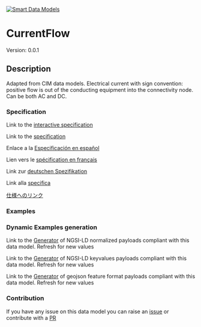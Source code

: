 [![Smart Data Models](https://smartdatamodels.org/wp-content/uploads/2022/01/SmartDataModels_logo.png "Logo")](https://smartdatamodels.org)
# CurrentFlow
Version: 0.0.1

## Description 

Adapted from CIM data models. Electrical current with sign convention: positive flow is out of the conducting equipment into the connectivity node. Can be both AC and DC.
### Specification

Link to the [interactive specification](https://swagger.lab.fiware.org/?url=https://smart-data-models.github.io/dataModel.EnergyCIM/CurrentFlow/swagger.yaml)

Link to the [specification](https://github.com/smart-data-models/dataModel.EnergyCIM/blob/master/CurrentFlow/doc/spec.md)

Enlace a la [Especificación en español](https://github.com/smart-data-models/dataModel.EnergyCIM/blob/master/CurrentFlow/doc/spec_ES.md)

Lien vers le [spécification en français](https://github.com/smart-data-models/dataModel.EnergyCIM/blob/master/CurrentFlow/doc/spec_FR.md)

Link zur [deutschen Spezifikation](https://github.com/smart-data-models/dataModel.EnergyCIM/blob/master/CurrentFlow/doc/spec_DE.md)

Link alla [specifica](https://github.com/smart-data-models/dataModel.EnergyCIM/blob/master/CurrentFlow/doc/spec_IT.md)

[仕様へのリンク](https://github.com/smart-data-models/dataModel.EnergyCIM/blob/master/CurrentFlow/doc/spec_JA.md)
### Examples
### Dynamic Examples generation

Link to the [Generator](https://smartdatamodels.org/extra/ngsi-ld_generator.php?schemaUrl=https://raw.githubusercontent.com/smart-data-models/dataModel.EnergyCIM/master/CurrentFlow/schema.json&email=info@smartdatamodels.org) of NGSI-LD normalized payloads compliant with this data model. Refresh for new values

Link to the [Generator](https://smartdatamodels.org/extra/ngsi-ld_generator_keyvalues.php?schemaUrl=https://raw.githubusercontent.com/smart-data-models/dataModel.EnergyCIM/master/CurrentFlow/schema.json&email=info@smartdatamodels.org) of NGSI-LD keyvalues payloads compliant with this data model. Refresh for new values

Link to the [Generator](https://smartdatamodels.org/extra/geojson_features_generator.php?schemaUrl=https://raw.githubusercontent.com/smart-data-models/dataModel.EnergyCIM/master/CurrentFlow/schema.json&email=info@smartdatamodels.org) of geojson feature format payloads compliant with this data model. Refresh for new values
### Contribution

 If you have any issue on this data model you can raise an [issue](https://github.com/smart-data-models/dataModel.EnergyCIM/issues)  or contribute with a [PR](https://github.com/smart-data-models/dataModel.EnergyCIM/pulls)